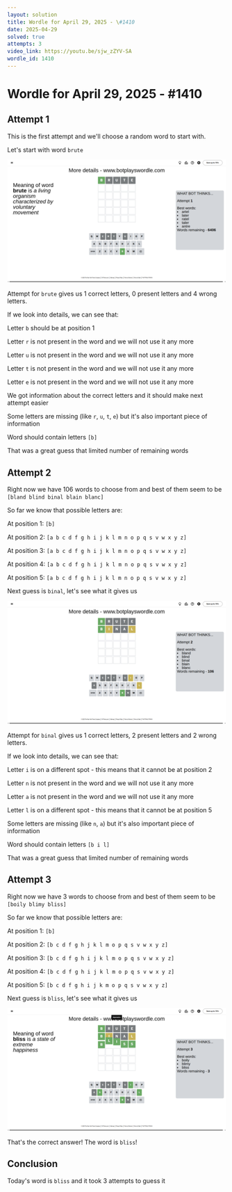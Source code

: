 ```yaml
---
layout: solution
title: Wordle for April 29, 2025 - \#1410
date: 2025-04-29
solved: true
attempts: 3
video_link: https://youtu.be/sjw_zZYV-SA
wordle_id: 1410
---
```


# Wordle for April 29, 2025 - \#1410

## Attempt 1

This is the first attempt and we'll choose a random word to start with.

Let's start with word `brute`

![Attempt 1](2025-04-29/attempt-1.png)

Attempt for `brute` gives us 1 correct letters, 0 present letters and 4 wrong letters.

If we look into details, we can see that:

Letter `b` should be at position 1

Letter `r` is not present in the word and we will not use it any more

Letter `u` is not present in the word and we will not use it any more

Letter `t` is not present in the word and we will not use it any more

Letter `e` is not present in the word and we will not use it any more

We got information about the correct letters and it should make next attempt easier

Some letters are missing (like `r`, `u`, `t`, `e`) but it's also important piece of information

Word should contain letters `[b]`

That was a great guess that limited number of remaining words



## Attempt 2

Right now we have 106 words to choose from and best of them seem to be `[bland blind binal blain blanc]`

So far we know that possible letters are:

At position 1: `[b]`

At position 2: `[a b c d f g h i j k l m n o p q s v w x y z]`

At position 3: `[a b c d f g h i j k l m n o p q s v w x y z]`

At position 4: `[a b c d f g h i j k l m n o p q s v w x y z]`

At position 5: `[a b c d f g h i j k l m n o p q s v w x y z]`

Next guess is `binal`, let's see what it gives us

![Attempt 2](2025-04-29/attempt-2.png)

Attempt for `binal` gives us 1 correct letters, 2 present letters and 2 wrong letters.

If we look into details, we can see that:

Letter `i` is on a different spot - this means that it cannot be at position 2

Letter `n` is not present in the word and we will not use it any more

Letter `a` is not present in the word and we will not use it any more

Letter `l` is on a different spot - this means that it cannot be at position 5

Some letters are missing (like `n`, `a`) but it's also important piece of information

Word should contain letters `[b i l]`

That was a great guess that limited number of remaining words



## Attempt 3

Right now we have 3 words to choose from and best of them seem to be `[boily blimy bliss]`

So far we know that possible letters are:

At position 1: `[b]`

At position 2: `[b c d f g h j k l m o p q s v w x y z]`

At position 3: `[b c d f g h i j k l m o p q s v w x y z]`

At position 4: `[b c d f g h i j k l m o p q s v w x y z]`

At position 5: `[b c d f g h i j k m o p q s v w x y z]`

Next guess is `bliss`, let's see what it gives us

![Attempt 3](2025-04-29/attempt-3.png)

That's the correct answer! The word is `bliss`!

## Conclusion

Today's word is `bliss` and it took 3 attempts to guess it

